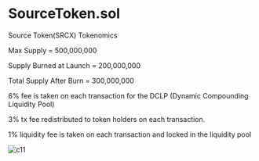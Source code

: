 # SourceToken.sol

   Source Token(SRCX) Tokenomics
   
   Max Supply = 500,000,000
   
   Supply Burned at Launch = 200,000,000 
   
   Total Supply After Burn = 300,000,000
   
   6%  fee is taken on each transaction for the DCLP (Dynamic Compounding Liquidity Pool)
   
   3% tx fee redistributed to token holders on each transaction.
   
   1% liquidity fee is taken on each transaction and locked in the liquidity pool
   
![c11](https://static.wixstatic.com/media/80368b_b2c7b9f0d8614798bd9df0111903155a~mv2.png/v1/fill/w_624,h_108,al_c,q_85,usm_0.66_1.00_0.01/source%20logo%20final%20hrzn.webp)


